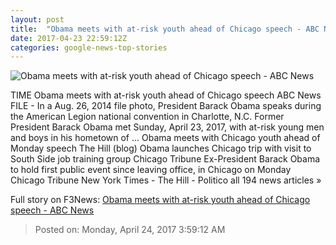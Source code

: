 ```yaml
---
layout: post
title:  "Obama meets with at-risk youth ahead of Chicago speech - ABC News"
date: 2017-04-23 22:59:12Z
categories: google-news-top-stories
---
```


![Obama meets with at-risk youth ahead of Chicago speech - ABC News](http://a.abcnews.com/images/Politics/WireAP_e307fde8266944889626de80fcc878a2_16x9_992.jpg)

TIME Obama meets with at-risk youth ahead of Chicago speech ABC News FILE - In a Aug. 26, 2014 file photo, President Barack Obama speaks during the American Legion national convention in Charlotte, N.C. Former President Barack Obama met Sunday, April 23, 2017, with at-risk young men and boys in his hometown of ... Obama meets with Chicago youth ahead of Monday speech The Hill (blog) Obama launches Chicago trip with visit to South Side job training group Chicago Tribune Ex-President Barack Obama to hold first public event since leaving office, in Chicago on Monday Chicago Tribune New York Times - The Hill - Politico all 194 news articles »


Full story on F3News: [Obama meets with at-risk youth ahead of Chicago speech - ABC News](http://www.f3nws.com/n/evjUQH)

> Posted on: Monday, April 24, 2017 3:59:12 AM
